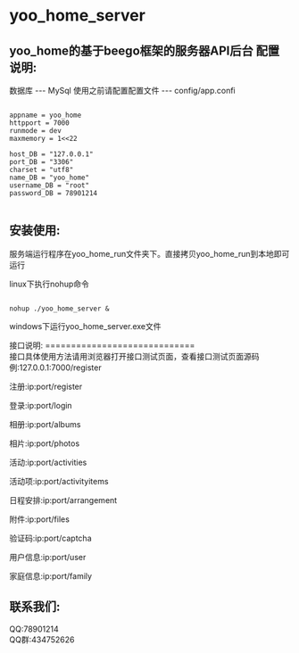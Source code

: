 # yoo_home_server
yoo_home的基于beego框架的服务器API后台
配置说明:
--------------------------------
数据库 --- MySql
使用之前请配置配置文件 --- config/app.confi  
<pre><code>
appname = yoo_home
httpport = 7000
runmode = dev
maxmemory = 1<<22

host_DB = "127.0.0.1"
port_DB = "3306"
charset = "utf8"
name_DB = "yoo_home"
username_DB = "root"
password_DB = 78901214
  
</code></pre>
安装使用:
---------------------------

服务端运行程序在yoo_home_run文件夹下。直接拷贝yoo_home_run到本地即可运行     

linux下执行nohup命令   
<pre><code>
nohup ./yoo_home_server &  
</code></pre>

windows下运行yoo_home_server.exe文件

接口说明:
=============================                                                                    
接口具体使用方法请用浏览器打开接口测试页面，查看接口测试页面源码
例:127.0.0.1:7000/register                      
 
注册:ip:port/register                      
                              
登录:ip:port/login                                   

相册:ip:port/albums                           

相片:ip:port/photos                                                            

活动:ip:port/activities                                    

活动项:ip:port/activityitems                          

日程安排:ip:port/arrangement                     

附件:ip:port/files                        

验证码:ip:port/captcha                             

用户信息:ip:port/user                                

家庭信息:ip:port/family                               

联系我们:
---------------------------
QQ:78901214  
QQ群:434752626
